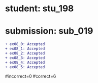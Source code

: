 # student: stu_198
# submission: sub_019

```diff
+ ex08_0: Accepted
+ ex08_1: Accepted
+ ex08_2: Accepted
+ ex08_3: Accepted
+ ex08_4: Accepted
+ ex08_5: Accepted
```
#incorrect=0
#correct=6
